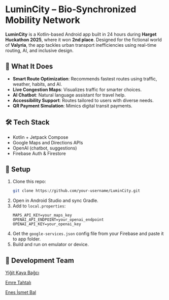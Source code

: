 # LuminCity – Bio‑Synchronized Mobility Network

**LuminCity** is a Kotlin-based Android app built in 24 hours during **Harget Huckathon 2025**, where it won **2nd place**. Designed for the fictional world of **Valyria**, the app tackles urban transport inefficiencies using real-time routing, AI, and inclusive design.

## 🚀 What It Does

- **Smart Route Optimization**: Recommends fastest routes using traffic, weather, habits, and AI.  
- **Live Congestion Maps**: Visualizes traffic for smarter choices.  
- **AI Chatbot**: Natural language assistant for travel help.  
- **Accessibility Support**: Routes tailored to users with diverse needs.  
- **QR Payment Simulation**: Mimics digital transit payments.

## 🛠 Tech Stack

- Kotlin + Jetpack Compose  
- Google Maps and  Directions APIs
- OpenAI (chatbot, suggestions)  
- Firebase Auth & Firestore  

## 🧪 Setup

1. Clone this repo:
   ```bash
   git clone https://github.com/your-username/LuminCity.git
   ```
2. Open in Android Studio and sync Gradle.  
3. Add to `local.properties`:
   ```
   MAPS_API_KEY=your_maps_key
   OPENAI_API_ENDPOINT=your_openai_endpoint
   OPENAI_API_KEY=your_openai_key
   ```
4. Get the `google-services.json` config file from your Firebase and paste it to app folder.  
5. Build and run on emulator or device.  

## 🙌 Development Team
[Yiğit Kaya Bağcı](https://github.com/yigitkayabagci)

[Emre Tahtalı](https://github.com/emretahtali)

[Enes İsmet Bal](https://github.com/enisba)
